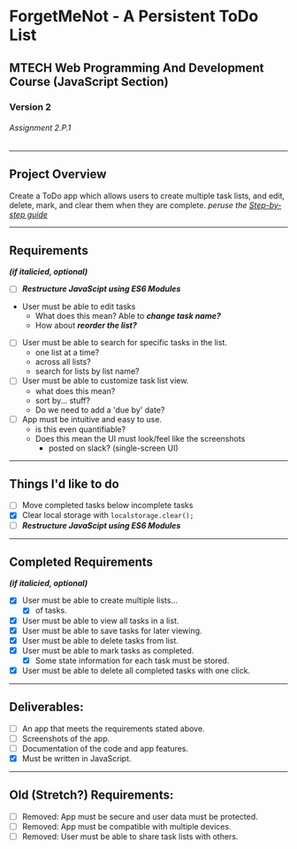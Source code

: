 # ForgetMeNot - A Persistent ToDo List
## MTECH Web Programming And Development Course (JavaScript Section)
### Version 2
###### Assignment 2.P.1
---
## Project Overview
Create a ToDo app which allows users to create multiple task lists, and edit, delete, mark, and clear them when they are complete.
*peruse the [Step-by-step guide][guideLinkDef]*

---
## Requirements
***(if italicied, optional)***
 - [ ] ***Restructure JavaScipt using ES6 Modules***
 - User must be able to edit tasks
   - What does this mean? Able to ***change task name?***
   - How about ***reorder the list?***
 - [ ] User must be able to search for specific tasks in the list.
   - one list at a time?
   - across all lists?
   - search for lists by list name?
 - [ ] User must be able to customize task list view.
   - what does this mean?
   - sort by... stuff?
   - Do we need to add a 'due by' date?
 - [ ] App must be intuitive and easy to use.
   - is this even quantifiable?
   - Does this mean the UI must look/feel like the screenshots
     - posted on slack? (single-screen UI)
---
## Things I'd like to do
 - [ ] Move completed tasks below incomplete tasks
 - [x] Clear local storage with ```localstorage.clear();```
 - [ ] ***Restructure JavaScipt using ES6 Modules***
---
## Completed Requirements
***(if italicied, optional)***
 - [x] User must be able to create multiple lists...
   - [x] of tasks.
 - [x] User must be able to view all tasks in a list.
 - [x] User must be able to save tasks for later viewing.
 - [x] User must be able to delete tasks from list.
 - [x] User must be able to mark tasks as completed.
   - [x] Some state information for each task must be stored.
 - [x] User must be able to delete all completed tasks with one click.
---
## Deliverables:
 - [ ] An app that meets the requirements stated above.
 - [ ] Screenshots of the app.
 - [ ] Documentation of the code and app features.
 - [x] Must be written in JavaScript.
---
## Old (Stretch?) Requirements:
 - [ ] Removed: App must be secure and user data must be protected.
 - [ ] Removed: App must be compatible with multiple devices.
 - [ ] Removed: User must be able to share task lists with others.

[guideLinkDef]: https://mtec.instructure.com/courses/794448/pages/2-dot-p-1-%7C-todo-app-step-by-step-guide?module_item_id=17368524
